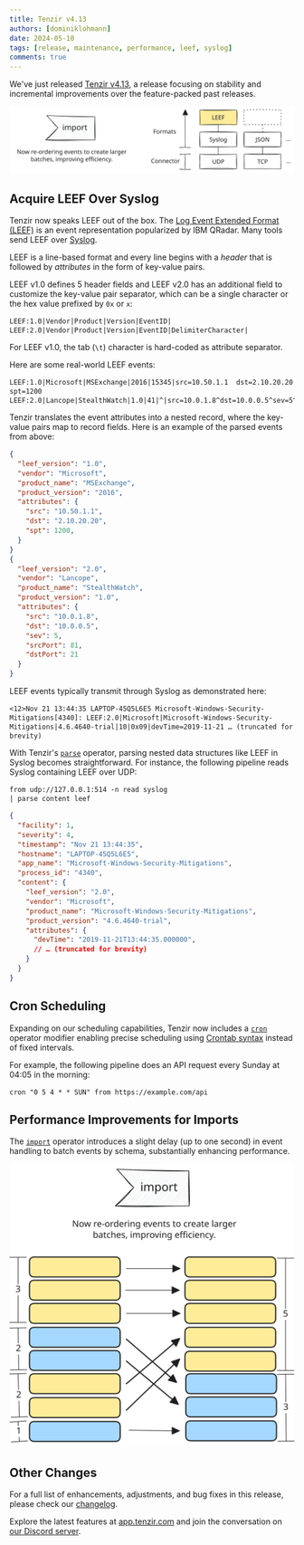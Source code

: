 ```yaml
---
title: Tenzir v4.13
authors: [dominiklohmann]
date: 2024-05-10
tags: [release, maintenance, performance, leef, syslog]
comments: true
---
```


We've just released [Tenzir
v4.13](https://github.com/tenzir/tenzir/releases/tag/v4.13.0), a release
focusing on stability and incremental improvements over the feature-packed past
releases.

![Tenzir v4.13](tenzir-v4.13.excalidraw.svg)

<!-- truncate -->

## Acquire LEEF Over Syslog

Tenzir now speaks LEEF out of the box. The [Log Event Extended Format
(LEEF)][leef] is an event representation popularized by IBM QRadar. Many tools
send LEEF over [Syslog](/formats/syslog).

[leef]: https://www.ibm.com/docs/en/dsm?topic=overview-leef-event-components

LEEF is a line-based format and every line begins with a *header* that is
followed by *attributes* in the form of key-value pairs.

LEEF v1.0 defines 5 header fields and LEEF v2.0 has an additional field to
customize the key-value pair separator, which can be a single character or the
hex value prefixed by `0x` or `x`:

```
LEEF:1.0|Vendor|Product|Version|EventID|
LEEF:2.0|Vendor|Product|Version|EventID|DelimiterCharacter|
```

For LEEF v1.0, the tab (`\t`) character is hard-coded as attribute separator.

Here are some real-world LEEF events:

```
LEEF:1.0|Microsoft|MSExchange|2016|15345|src=10.50.1.1	dst=2.10.20.20	spt=1200
LEEF:2.0|Lancope|StealthWatch|1.0|41|^|src=10.0.1.8^dst=10.0.0.5^sev=5^srcPort=81^dstPort=21
```

Tenzir translates the event attributes into a nested record, where the key-value
pairs map to record fields. Here is an example of the parsed events from above:

```json
{
  "leef_version": "1.0",
  "vendor": "Microsoft",
  "product_name": "MSExchange",
  "product_version": "2016",
  "attributes": {
    "src": "10.50.1.1",
    "dst": "2.10.20.20",
    "spt": 1200,
  }
}
{
  "leef_version": "2.0",
  "vendor": "Lancope",
  "product_name": "StealthWatch",
  "product_version": "1.0",
  "attributes": {
    "src": "10.0.1.8",
    "dst": "10.0.0.5",
    "sev": 5,
    "srcPort": 81,
    "dstPort": 21
  }
}
```

LEEF events typically transmit through Syslog as demonstrated here:

```syslog
<12>Nov 21 13:44:35 LAPTOP-45Q5L6E5 Microsoft-Windows-Security-Mitigations[4340]: LEEF:2.0|Microsoft|Microsoft-Windows-Security-Mitigations|4.6.4640-trial|10|0x09|devTime=2019-11-21 … (truncated for brevity)
```

With Tenzir's [`parse`](/operators/parse) operator, parsing nested data
structures like LEEF in Syslog becomes straightforward. For instance, the
following pipeline reads Syslog containing LEEF over UDP:

```
from udp://127.0.0.1:514 -n read syslog
| parse content leef
```

```json
{
  "facility": 1,
  "severity": 4,
  "timestamp": "Nov 21 13:44:35",
  "hostname": "LAPTOP-45Q5L6E5",
  "app_name": "Microsoft-Windows-Security-Mitigations",
  "process_id": "4340",
  "content": {
    "leef_version": "2.0",
    "vendor": "Microsoft",
    "product_name": "Microsoft-Windows-Security-Mitigations",
    "product_version": "4.6.4640-trial",
    "attributes": {
      "devTime": "2019-11-21T13:44:35.000000",
      // … (truncated for brevity)
    }
  }
}
```

## Cron Scheduling

Expanding on our scheduling capabilities, Tenzir now includes a
[`cron`](https://docs.tenzir.com/next/language/operator-modifiers#cron) operator
modifier enabling precise scheduling using [Crontab
syntax](https://crontab.guru) instead of fixed intervals.

For example, the following pipeline does an API request every Sunday at 04:05 in
the morning:

```
cron "0 5 4 * * SUN" from https://example.com/api
```

## Performance Improvements for Imports

The [`import`](/tql2/operators/import) operator introduces a slight delay (up to
one second) in event handling to batch events by schema, substantially enhancing
performance.

![Import Reordering](import-reordering.excalidraw.svg)

## Other Changes

For a full list of enhancements, adjustments, and bug fixes in this release,
please check our [changelog](/changelog#v4130).

Explore the latest features at [app.tenzir.com](https://app.tenzir.com) and
join the conversation on [our Discord server](/discord).
